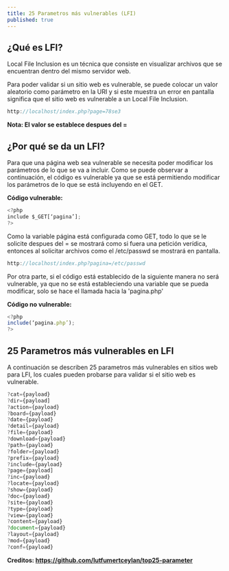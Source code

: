 ```yaml
---
title: 25 Parametros más vulnerables (LFI)
published: true
---
```


## [](#header-3)¿Qué es LFI?

Local File Inclusion es un técnica que consiste en visualizar archivos que se encuentran dentro del mismo servidor web.

Para poder validar si un sitio web es vulnerable, se puede colocar un valor aleatorio como parámetro en la URI y si este muestra un error en pantalla significa que el sitio web es vulnerable a un Local File Inclusion.

```js
http://localhost/index.php?page=78se3
```
**Nota: El valor se establece despues del =**

## [](#header-3)¿Por qué se da un LFI?

Para que una página web sea vulnerable se necesita poder modificar los parámetros de lo que se va a incluir. Como se puede observar a continuación, el código es vulnerable ya que se está permitiendo modificar los parámetros de lo que se está incluyendo en el GET.

**Código vulnerable:**
```js
<?php
include $_GET[‘pagina’];
?>
```

Como la variable página está configurada como GET, todo lo que se le solicite despues del = se mostrará como si fuera una petición verídica, entonces al solicitar archivos como el /etc/passwd se mostrará en pantalla. 

```js
http://localhost/index.php?pagina=/etc/passwd
```

Por otra parte, si el código está establecido de la siguiente manera no será vulnerable, ya que no se está estableciendo una variable que se pueda modificar, solo se hace el llamada hacia la 'pagina.php'

**Código no vulnerable:**
```js
<?php
include(‘pagina.php’);
?>
```

## [](#header-3)25 Parametros más vulnerables en LFI

A continuación se describen 25 parametros más vulnerables en sitios web para LFI, los cuales pueden probarse para validar si el sitio web es vulnerable.

```js
?cat={payload}
?dir={payload]
?action={payload}
?board={payload}
?date={payload}
?detail={payload}
?file={payload}
?download={payload}
?path={payload}
?folder={payload}
?prefix={payload}
?include={payload}
?page={payload]
?inc={payload}
?locate={payload}
?show={payload}
?doc={payload}
?site={payload}
?type={payload}
?view={payload}
?content={payload}
?document={payload}
?layout={payload}
?mod={payload}
?conf={payload}
```

**Creditos: https://github.com/lutfumertceylan/top25-parameter**